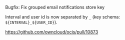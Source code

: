 Bugfix: Fix grouped email notifications store key

Interval and user id is now separated by `_` (key schema: `${INTERVAL}_${USER_ID}`).

https://github.com/owncloud/ocis/pull/10873
